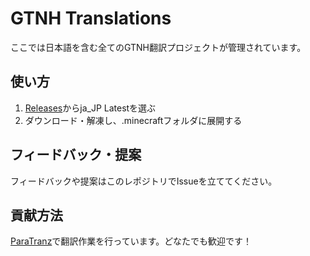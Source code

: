 # GTNH Translations

ここでは日本語を含む全てのGTNH翻訳プロジェクトが管理されています。

## 使い方

<!-- 1. [Releases](https://github.com/GTNewHorizons/GTNH-Translations/releases)から対応するバージョンを選ぶ、またはja_JP Latestを選ぶ -->
1. [Releases](https://github.com/GTNewHorizons/GTNH-Translations/releases)からja_JP Latestを選ぶ
2. ダウンロード・解凍し、.minecraftフォルダに展開する

## フィードバック・提案

フィードバックや提案はこのレポジトリでIssueを立ててください。

## 貢献方法

[ParaTranz](https://paratranz.cn/projects/8922)で翻訳作業を行っています。どなたでも歓迎です！
